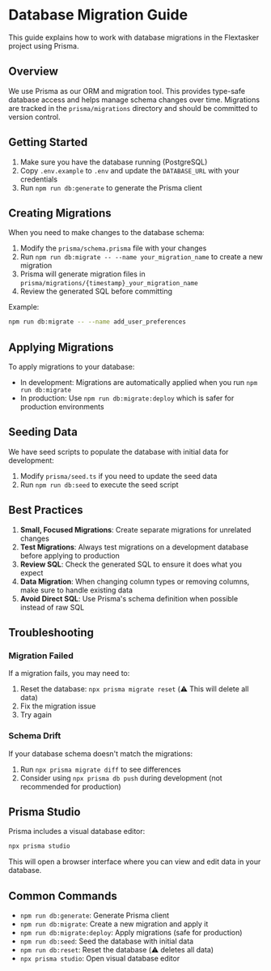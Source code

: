 # Database Migration Guide

This guide explains how to work with database migrations in the Flextasker project using Prisma.

## Overview

We use Prisma as our ORM and migration tool. This provides type-safe database access and helps manage schema changes over time. Migrations are tracked in the `prisma/migrations` directory and should be committed to version control.

## Getting Started

1. Make sure you have the database running (PostgreSQL)
2. Copy `.env.example` to `.env` and update the `DATABASE_URL` with your credentials
3. Run `npm run db:generate` to generate the Prisma client

## Creating Migrations

When you need to make changes to the database schema:

1. Modify the `prisma/schema.prisma` file with your changes
2. Run `npm run db:migrate -- --name your_migration_name` to create a new migration
3. Prisma will generate migration files in `prisma/migrations/{timestamp}_your_migration_name`
4. Review the generated SQL before committing

Example:
```bash
npm run db:migrate -- --name add_user_preferences
```

## Applying Migrations

To apply migrations to your database:

- In development: Migrations are automatically applied when you run `npm run db:migrate`
- In production: Use `npm run db:migrate:deploy` which is safer for production environments

## Seeding Data

We have seed scripts to populate the database with initial data for development:

1. Modify `prisma/seed.ts` if you need to update the seed data
2. Run `npm run db:seed` to execute the seed script

## Best Practices

1. **Small, Focused Migrations**: Create separate migrations for unrelated changes
2. **Test Migrations**: Always test migrations on a development database before applying to production
3. **Review SQL**: Check the generated SQL to ensure it does what you expect
4. **Data Migration**: When changing column types or removing columns, make sure to handle existing data
5. **Avoid Direct SQL**: Use Prisma's schema definition when possible instead of raw SQL

## Troubleshooting

### Migration Failed

If a migration fails, you may need to:

1. Reset the database: `npx prisma migrate reset` (⚠️ This will delete all data)
2. Fix the migration issue
3. Try again

### Schema Drift

If your database schema doesn't match the migrations:

1. Run `npx prisma migrate diff` to see differences
2. Consider using `npx prisma db push` during development (not recommended for production)

## Prisma Studio

Prisma includes a visual database editor:

```bash
npx prisma studio
```

This will open a browser interface where you can view and edit data in your database.

## Common Commands

- `npm run db:generate`: Generate Prisma client
- `npm run db:migrate`: Create a new migration and apply it
- `npm run db:migrate:deploy`: Apply migrations (safe for production)
- `npm run db:seed`: Seed the database with initial data
- `npm run db:reset`: Reset the database (⚠️ deletes all data)
- `npx prisma studio`: Open visual database editor
